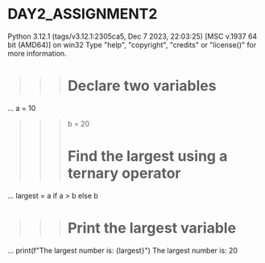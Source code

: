 # DAY2_ASSIGNMENT2
Python 3.12.1 (tags/v3.12.1:2305ca5, Dec  7 2023, 22:03:25) [MSC v.1937 64 bit (AMD64)] on win32
Type "help", "copyright", "credits" or "license()" for more information.
>>> # Declare two variables
... a = 10
>>> b = 20
>>> # Find the largest using a ternary operator
... largest = a if a > b else b
>>> # Print the largest variable
... print(f"The largest number is: {largest}")
The largest number is: 20
